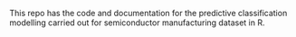This repo has the code and documentation for the predictive classification modelling carried out for semiconductor 
manufacturing dataset in R.
